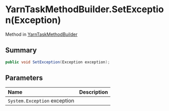 # YarnTaskMethodBuilder.SetException(Exception)

Method in [YarnTaskMethodBuilder](/docs/api/csharp/yarn.unity.yarntaskmethodbuilder-1.md)

## Summary



```csharp
public void SetException(Exception exception);
```

## Parameters

|Name|Description|
|:---|:---|
|`System.Exception` exception||

